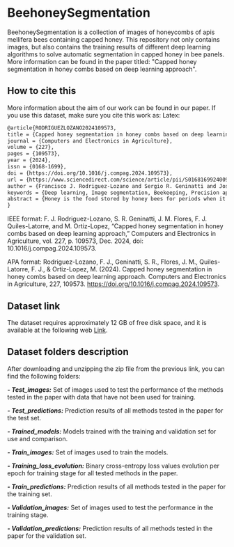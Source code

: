 # BeehoneySegmentation
BeehoneySegmentation is a collection of images of honeycombs of apis mellifera bees containing capped honey. This repository not only contains images, but also contains the training results of different deep learning algorithms to solve automatic segmentation in capped honey in bee panels. More information can be found in the paper titled: "Capped honey segmentation in honey combs based on deep learning approach".

## How to cite this
More information about the aim of our work can be found in our paper. If you use this dataset, make sure you cite this work as:
Latex:
```latex
@article{RODRIGUEZLOZANO2024109573,
title = {Capped honey segmentation in honey combs based on deep learning approach},
journal = {Computers and Electronics in Agriculture},
volume = {227},
pages = {109573},
year = {2024},
issn = {0168-1699},
doi = {https://doi.org/10.1016/j.compag.2024.109573},
url = {https://www.sciencedirect.com/science/article/pii/S0168169924009645},
author = {Francisco J. Rodriguez-Lozano and Sergio R. Geninatti and José M. Flores and Francisco J. Quiles-Latorre and Manuel Ortiz-Lopez},
keywords = {Deep learning, Image segmentation, Beekeeping, Precision apiculture, Apiculture},
abstract = {Honey is the food stored by honey bees for periods when it is scarce in the field as well as being a product that is consumed worldwide by humans. Each hive generates different amounts of honey depending on the population of the bee hive, health state or environmental factors. In fact, the reserves of honey provide beekeepers with a double function: to predict the amount of honey that can be obtained and to analyze the state of the bee colonies. The assessment of honey reserves is commonplace in scientific research related to the health of bee colonies, genetic improvement or environmental issues, and emerging technologies can provide useful tools to evaluate honey stored in hives. In this context, this work proposes a methodology to detect the honey areas in high resolution photographs automatically using methods based on deep learning. Specifically, the methodology follows a “divide and conquer” approach where the images are separated into tiles with overlapping areas that are used by a semantic segmentation algorithm based on Feature Pyramid Network (FPN), detecting the honey in each tile to finally merge the tiles back into the complete image. The proposal has been compared with different feature extractors (backbones) and other semantic segmentation models, obtaining on average accurate results above 90% and 87% in the Dice score and IOU metrics respectively.}
}
```
IEEE format: F. J. Rodriguez-Lozano, S. R. Geninatti, J. M. Flores, F. J. Quiles-Latorre, and M. Ortiz-Lopez, “Capped honey segmentation in honey combs based on deep learning approach,” Computers and Electronics in Agriculture, vol. 227, p. 109573, Dec. 2024, doi: 10.1016/j.compag.2024.109573.

APA format: Rodriguez-Lozano, F. J., Geninatti, S. R., Flores, J. M., Quiles-Latorre, F. J., & Ortiz-Lopez, M. (2024). Capped honey segmentation in honey combs based on deep learning approach. Computers and Electronics in Agriculture, 227, 109573. https://doi.org/10.1016/j.compag.2024.109573.

## Dataset link
The dataset requires approximately 12 GB of free disk space, and it is available at the following web [Link](https://drive.google.com/file/d/1-JG66yVVnm9SZIfpIGLrMdevm55-lVg1/view?usp=sharing).

## Dataset folders description
After downloading and unzipping the zip file from the previous link, you can find the following folders:

***- Test_images:*** Set of images used to test the performance of the methods tested in the paper with data that have not been used for training.

***- Test_predictions:*** Prediction results of all methods tested in the paper for the test set.

***- Trained_models:*** Models trained with the training and validation set for use and comparison.

***- Train_images:*** Set of images used to train the models.

***- Training_loss_evolution:*** Binary cross-entropy loss values evolution per epoch for training stage for all tested methods in the paper.

***- Train_predictions:*** Prediction results of all methods tested in the paper for the training set.

***- Validation_images:*** Set of images used to test the performance in the training stage.

***- Validation_predictions:*** Prediction results of all methods tested in the paper for the validation set.
